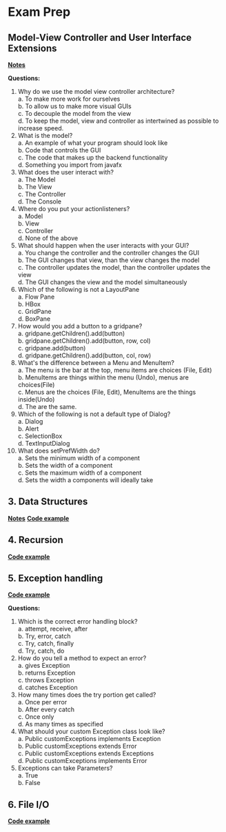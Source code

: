 # Exam Prep

## Model-View Controller and User Interface Extensions

[**Notes**](https://github.com/jacobdanovitch/Carleton-Recognized-Study-Group-Website/blob/master/notebooks/Week_4_Action-Listeners-Event-Handling.ipynb)

**Questions:**
1.	Why do we use the model view controller architecture? <br/>
  a.	To make more work for ourselves <br/>
  b.	To allow us to make more visual GUIs <br/>
  c.	To decouple the model from the view <br/>
  d.	To keep the model, view and controller as intertwined as possible to increase speed.
2.	What is the model? <br/>
  a.	An example of what your program should look like <br/> 
  b.	Code that controls the GUI <br/>
  c.	The code that makes up the backend functionality <br/>
  d.	Something you import from javafx
3.	What does the user interact with? <br/>
  a.	The Model <br/>
  b.	The View <br/>
  c.	The Controller <br/>
  d.	The Console
4.	Where do you put your actionlisteners? <br/>
  a.	Model <br/>
  b.	View <br/>
  c.	Controller <br/>
  d.	None of the above
5.	What should happen when the user interacts with your GUI? <br/>
  a.	You change the controller and the controller changes the GUI <br/>
  b.	The GUI changes that view, than the view changes the model <br/>
  c.	The controller updates the model, than the controller updates the view <br/>
  d.	The GUI changes the view and the model simultaneously 
6.	Which of the following is not a LayoutPane <br/>
  a.	Flow Pane <br/>
  b.	HBox <br/>
  c.	GridPane <br/>
  d.	BoxPane
7.	How would you add a button to a gridpane? <br/>
  a.	gridpane.getChildren().add(button) <br/>
  b.	gridpane.getChildren().add(button, row, col) <br/>
  c.	gridpane.add(button) <br/>
  d.	gridpane.getChildren().add(button, col, row)
8.	What's the difference between a Menu and MenuItem? <br/>
  a.	The menu is the bar at the top, menu items are choices (File, Edit) <br/>
  b.	MenuItems are things within the menu (Undo), menus are choices(File) <br/>
  c.	Menus are the choices (File, Edit), MenuItems are the things inside(Undo) <br/>
  d.	The are the same.
9.	Which of the following is not a default type of Dialog? <br/>
  a.	Dialog <br/>
  b.	Alert <br/>
  c.	SelectionBox <br/>
  d.	TextInputDialog
10.	What does setPrefWidth do? <br/>
  a.	Sets the minimum width of a component <br/>
  b.	Sets the width of a component <br/>
  c.	Sets the maximum width of a component  <br/>
  d.	Sets the width a components will ideally take

## 3. Data Structures

[**Notes**](https://github.com/jacobdanovitch/Carleton-Recognized-Study-Group-Website/blob/master/notebooks/Week_5_Data-Structures.ipynb)
[**Code example**](https://github.com/jacobdanovitch/Carleton-Recognized-Study-Group-Website/blob/master/notebooks/Exam%20Prep/Exam%20Prep.ipynb)

## 4. Recursion

[**Code example**](https://github.com/jacobdanovitch/Carleton-Recognized-Study-Group-Website/blob/master/notebooks/Exam%20Prep/Exam%20Prep.ipynb)

## 5. Exception handling

[**Code example**](https://github.com/jacobdanovitch/Carleton-Recognized-Study-Group-Website/blob/master/notebooks/Exam%20Prep/Exam%20Prep.ipynb)

**Questions:**
1.	Which is the correct error handling block? <br/>
  a.	attempt, receive, after <br/>
  b.	Try, error, catch <br/>
  c.	Try, catch, finally <br/>
  d.	Try, catch, do
2.	How do you tell a method to expect an error? <br/>
  a.	gives Exception <br/>
  b.	returns Exception <br/>
  c.	throws Exception <br/>
  d.	catches Exception
3.	How many times does the try portion get called? <br/>
  a.	Once per error <br/>
  b.	After every catch <br/>
  c.	Once only <br/>
  d.	As many times as specified
4.	What should your custom Exception class look like? <br/>
  a.	Public customExceptions implements Exception <br/>
  b.	Public customExceptions extends Error <br/>
  c.	Public customExceptions extends Exceptions <br/>
  d.	Public customExceptions implements Error 
5.	Exceptions can take Parameters? <br/>
  a.	True <br/>
  b.	False

## 6. File I/O

[**Code example**](https://github.com/jacobdanovitch/Carleton-Recognized-Study-Group-Website/blob/master/notebooks/Exam%20Prep/Exam%20Prep.ipynb)
